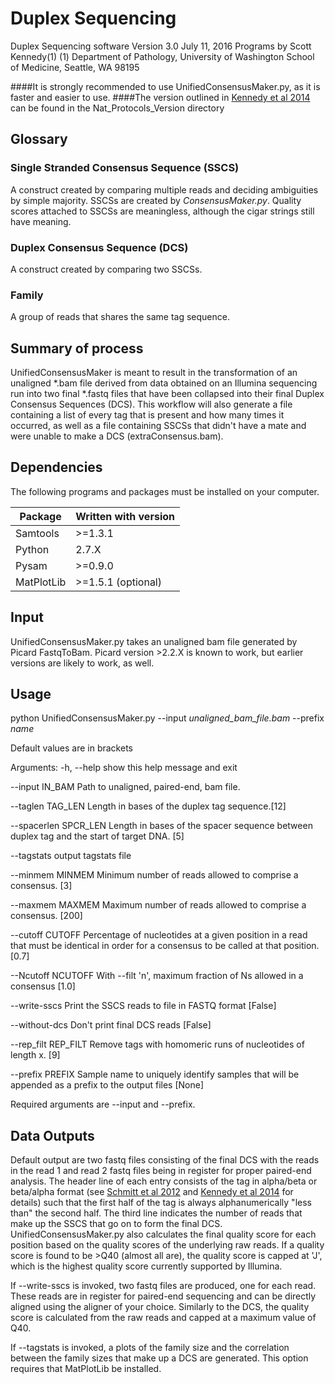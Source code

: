 Duplex Sequencing
=================

Duplex Sequencing software
Version 3.0
July 11, 2016
Programs by Scott Kennedy(1)
(1) Department of Pathology, University of Washington School of Medicine, Seattle, WA 98195  

####It is strongly recommended to use UnifiedConsensusMaker.py, as it is faster and easier to use.
####The version outlined in [Kennedy et al 2014](http://www.ncbi.nlm.nih.gov/pubmed/25299156) can be found in the Nat_Protocols_Version directory

## Glossary

### Single Stranded Consensus Sequence (SSCS)

A construct created by comparing multiple reads and deciding ambiguities by
simple majority.  SSCSs are created by *ConsensusMaker.py*.  Quality scores
attached to SSCSs are meaningless, although the cigar strings still have
meaning.

### Duplex Consensus Sequence (DCS)

A construct created by comparing two SSCSs.

### Family

A group of reads that shares the same tag sequence.

## Summary of process

UnifiedConsensusMaker is meant to result in the transformation of
an unaligned *.bam file derived from data obtained on an
Illumina sequencing run into two final *.fastq files that have been
collapsed into their final Duplex Consensus Sequences (DCS).
This workflow will also generate a file containing a list of every tag 
that is present and how many times it occurred, as well as a file 
containing SSCSs that didn't have a mate and
were unable to make a DCS (extraConsensus.bam).

## Dependencies

The following programs and packages must be installed on your computer.

Package       | Written with version
------------- | --------------------
Samtools      | >=1.3.1
Python        | 2.7.X
Pysam         | >=0.9.0
MatPlotLib    | >=1.5.1 (optional)

## Input
UnifiedConsensusMaker.py takes an unaligned bam file generated by Picard
FastqToBam. Picard version >2.2.X is known to work, but earlier versions 
are likely to work, as well.

## Usage

python UnifiedConsensusMaker.py --input <i>unaligned_bam_file.bam</i> --prefix <i>name</i>

Default values are in brackets

Arguments:
  -h, --help            show this help message and exit
  
  --input IN_BAM        Path to unaligned, paired-end, bam file.
  
  --taglen TAG_LEN      Length in bases of the duplex tag sequence.[12]
  
  --spacerlen SPCR_LEN  Length in bases of the spacer sequence between duplex
                        tag and the start of target DNA. [5]
                        
  --tagstats            output tagstats file
  
  --minmem MINMEM       Minimum number of reads allowed to comprise a
                        consensus. [3]
                        
  --maxmem MAXMEM       Maximum number of reads allowed to comprise a
                        consensus. [200]
                        
  --cutoff CUTOFF       Percentage of nucleotides at a given position in 
                        a read that must be identical in order for a 
                        consensus to be called at that position. [0.7]
                        
  --Ncutoff NCUTOFF     With --filt 'n', maximum fraction of Ns allowed 
                        in a consensus [1.0]
                        
  --write-sscs          Print the SSCS reads to file in FASTQ format
                        [False]
                        
  --without-dcs         Don't print final DCS reads [False]
  
  --rep_filt REP_FILT   Remove tags with homomeric runs of nucleotides of
                        length x. [9]
                        
  --prefix PREFIX       Sample name to uniquely identify samples that 
                        will be appended as a prefix to the output files [None]

Required arguments are --input and --prefix.

## Data Outputs

Default output are two fastq files consisting of the final DCS
with the reads in the read 1 and read 2 fastq files being in register for proper
paired-end analysis. The header line of each entry consists of the tag in alpha/beta
or beta/alpha format (see [Schmitt et al 2012](http://www.ncbi.nlm.nih.gov/pubmed/22853953) and [Kennedy et al 2014](http://www.ncbi.nlm.nih.gov/pubmed/25299156) for details) 
such that the first half of the tag is always alphanumerically "less than" the
second half. The third line indicates the number of reads that make up the SSCS that
go on to form the final DCS. UnifiedConsensusMaker.py also calculates the final 
quality score for each position based on the quality scores of the underlying raw
reads. If a quality score is found to be >Q40 (almost all are), the quality score
is capped at 'J', which is the highest quality score currently supported by Illumina.

If --write-sscs is invoked, two fastq files are produced, one for each read. 
These reads are in register for paired-end sequencing and can be directly aligned 
using the aligner of your choice. Similarly to the DCS, the quality score is
calculated from the raw reads and capped at a maximum value of Q40.

If --tagstats is invoked, a plots of the family size and the correlation between
the family sizes that make up a DCS are generated.  This option requires that 
MatPlotLib be installed.

